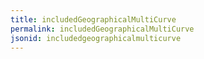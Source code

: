 ```yaml
---
title: includedGeographicalMultiCurve
permalink: includedGeographicalMultiCurve
jsonid: includedgeographicalmulticurve
---
```

